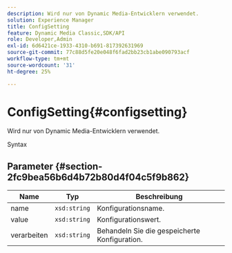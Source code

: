 ```yaml
---
description: Wird nur von Dynamic Media-Entwicklern verwendet.
solution: Experience Manager
title: ConfigSetting
feature: Dynamic Media Classic,SDK/API
role: Developer,Admin
exl-id: 6d6421ce-1933-4310-b691-817392631969
source-git-commit: 77c88d5fe20e048f6fad2bb23cb1abe090793acf
workflow-type: tm+mt
source-wordcount: '31'
ht-degree: 25%

---
```


# ConfigSetting{#configsetting}

Wird nur von Dynamic Media-Entwicklern verwendet.

Syntax

## Parameter {#section-2fc9bea56b6d4b72b80d4f04c5f9b862}

| Name | Typ | Beschreibung |
|---|---|---|
| name | `xsd:string` | Konfigurationsname. |
| value | `xsd:string` | Konfigurationswert. |
| verarbeiten | `xsd:string` | Behandeln Sie die gespeicherte Konfiguration. |
